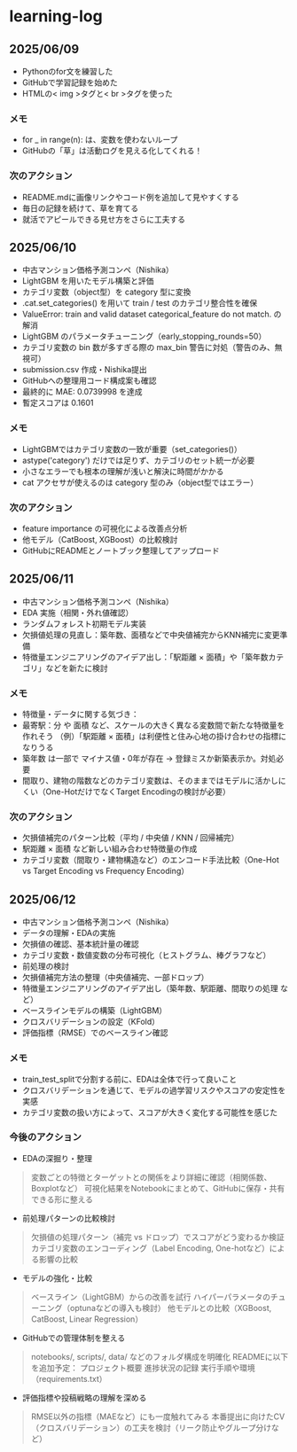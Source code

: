 # learning-log


## 2025/06/09
- Pythonのfor文を練習した
- GitHubで学習記録を始めた
- HTMLの< img >タグと< br >タグを使った

### メモ
- for _ in range(n): は、変数を使わないループ
- GitHubの「草」は活動ログを見える化してくれる！

### 次のアクション
- README.mdに画像リンクやコード例を追加して見やすくする  
- 毎日の記録を続けて、草を育てる  
- 就活でアピールできる見せ方をさらに工夫する  


## 2025/06/10
- 中古マンション価格予測コンペ（Nishika）
- LightGBM を用いたモデル構築と評価
- カテゴリ変数（object型）を category 型に変換
- .cat.set_categories() を用いて train / test のカテゴリ整合性を確保
- ValueError: train and valid dataset categorical_feature do not match. の解消
- LightGBM のパラメータチューニング（early_stopping_rounds=50）
- カテゴリ変数の bin 数が多すぎる際の max_bin 警告に対処（警告のみ、無視可）
- submission.csv 作成・Nishika提出
- GitHubへの整理用コード構成案も確認
- 最終的に MAE: 0.0739998 を達成
- 暫定スコアは 0.1601

### メモ
- LightGBMではカテゴリ変数の一致が重要（set_categories()）
- astype('category') だけでは足りず、カテゴリのセット統一が必要
- 小さなエラーでも根本の理解が浅いと解決に時間がかかる
- cat アクセサが使えるのは category 型のみ（object型ではエラー）

### 次のアクション
- feature importance の可視化による改善点分析
- 他モデル（CatBoost, XGBoost）の比較検討
- GitHubにREADMEとノートブック整理してアップロード


## 2025/06/11
- 中古マンション価格予測コンペ（Nishika）
- EDA 実施（相関・外れ値確認）
- ランダムフォレスト初期モデル実装
- 欠損値処理の見直し：築年数、面積などで中央値補完からKNN補完に変更準備
- 特徴量エンジニアリングのアイデア出し：「駅距離 × 面積」や「築年数カテゴリ」などを新たに検討

### メモ
- 特徴量・データに関する気づき：
- 最寄駅：分 や 面積 など、スケールの大きく異なる変数間で新たな特徴量を作れそう
  （例）「駅距離 × 面積」は利便性と住み心地の掛け合わせの指標になりうる
- 築年数 は一部で マイナス値・0年が存在 → 登録ミスか新築表示か。対処必要
- 間取り、建物の階数などのカテゴリ変数は、そのままではモデルに活かしにくい（One-HotだけでなくTarget Encodingの検討が必要）

### 次のアクション
- 欠損値補完のパターン比較（平均 / 中央値 / KNN / 回帰補完）
- 駅距離 × 面積 など新しい組み合わせ特徴量の作成
- カテゴリ変数（間取り・建物構造など）のエンコード手法比較（One-Hot vs Target Encoding vs Frequency Encoding）


## 2025/06/12
- 中古マンション価格予測コンペ（Nishika）
- データの理解・EDAの実施
- 欠損値の確認、基本統計量の確認
- カテゴリ変数・数値変数の分布可視化（ヒストグラム、棒グラフなど）
- 前処理の検討
- 欠損値補完方法の整理（中央値補完、一部ドロップ）
- 特徴量エンジニアリングのアイデア出し（築年数、駅距離、間取りの処理 など）
- ベースラインモデルの構築（LightGBM）
- クロスバリデーションの設定（KFold）
- 評価指標（RMSE）でのベースライン確認

### メモ
- train_test_splitで分割する前に、EDAは全体で行って良いこと
- クロスバリデーションを通じて、モデルの過学習リスクやスコアの安定性を実感
- カテゴリ変数の扱い方によって、スコアが大きく変化する可能性を感じた

### 今後のアクション
- EDAの深掘り・整理
 > 変数ごとの特徴とターゲットとの関係をより詳細に確認（相関係数、Boxplotなど）
 > 可視化結果をNotebookにまとめて、GitHubに保存・共有できる形に整える
- 前処理パターンの比較検討
 > 欠損値の処理パターン（補完 vs ドロップ）でスコアがどう変わるか検証
 > カテゴリ変数のエンコーディング（Label Encoding, One-hotなど）による影響の比較
- モデルの強化・比較
 > ベースライン（LightGBM）からの改善を試行
 > ハイパーパラメータのチューニング（optunaなどの導入も検討）
 > 他モデルとの比較（XGBoost, CatBoost, Linear Regression）
- GitHubでの管理体制を整える
 > notebooks/, scripts/, data/ などのフォルダ構成を明確化
 > READMEに以下を追加予定：
プロジェクト概要
 > 進捗状況の記録
 > 実行手順や環境（requirements.txt）
- 評価指標や投稿戦略の理解を深める
 > RMSE以外の指標（MAEなど）にも一度触れてみる
 > 本番提出に向けたCV（クロスバリデーション）の工夫を検討（リーク防止やグループ分けなど）

